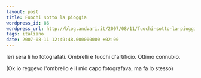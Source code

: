 ```yaml
---
layout: post
title: Fuochi sotto la pioggia
wordpress_id: 86
wordpress_url: http://blog.andvari.it/2007/08/11/fuochi-sotto-la-pioggia/
tags: italiano
date: 2007-08-11 12:49:48.000000000 +02:00
---
```

Ieri sera li ho fotografati. Ombrelli e fuochi d'artificio. Ottimo connubio.

(Ok io reggevo l'ombrello e il mio capo fotografava, ma fa lo stesso)
